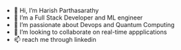 - 👋 Hi, I’m Harish Parthasarathy
- 👀 I’m a Full Stack Developer and ML engineer 
- 🌱 I’m passionate about Devops and Quantum Computing  
- 💞️ I’m looking to collaborate on real-time appplications 
- 📫 reach me through linkedin 
